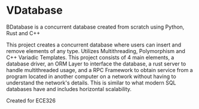 # VDatabase

BDatabase is a concurrent database created from scratch using Python, Rust and C++

This project creates a concurrent database where users can insert and remove elements of any type. Utilizes Multithreading, Polymorphism and C++ Variadic Templates. This project consists of 4 main elements, a database driver, an ORM Layer to interface the database, a rust server to handle multithreaded usage, and a RPC Framework to obtain service from a program located in another computer on a network without having to understand the network's details. This is similar to what modern SQL databases have and includes horizontal scalability.


Created for ECE326
